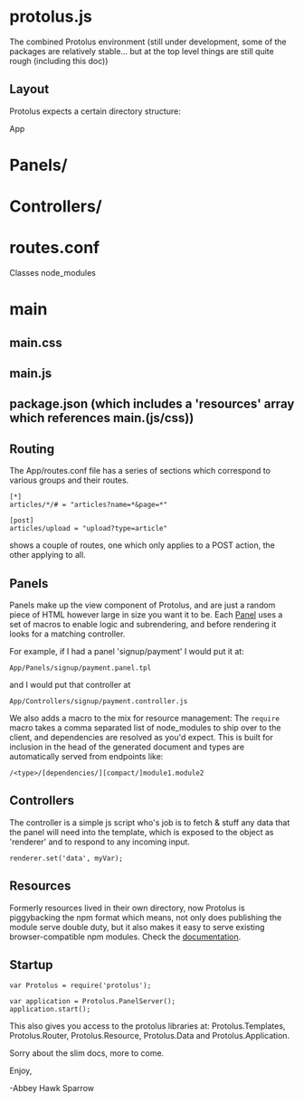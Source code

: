 protolus.js
===========
The combined Protolus environment (still under development, some of the packages are relatively stable... but at the top level things are still quite rough (including this doc))

Layout
------
Protolus expects a certain directory structure:

App
# Panels/
# Controllers/
# routes.conf
Classes
node_modules
# main
## main.css
## main.js
## package.json (which includes a 'resources' array which references main.(js/css))


Routing
-------

The App/routes.conf file has a series of sections which correspond to various groups and their routes.

    [*]
    articles/*/# = "articles?name=*&page=*"
    
    [post]
    articles/upload = "upload?type=article"
    
shows a couple of routes, one which only applies to a POST action, the other applying to all.

Panels
------

Panels make up the view component of Protolus, and are just a random piece of HTML however large in size you want it to be. Each [Panel](https://npmjs.org/package/protolus-templates) uses a set of macros to enable logic and subrendering, and before rendering it looks for a matching controller.

For example, if I had a panel 'signup/payment' I would put it at:

    App/Panels/signup/payment.panel.tpl

and I would put that controller at
    
    App/Controllers/signup/payment.controller.js
    
We also adds a macro to the mix for resource management: The `require` macro takes a comma separated list of node_modules to ship over to the client, and dependencies are resolved as you'd expect. This is built for inclusion in the head of the generated document and types are automatically served from endpoints like:

    /<type>/[dependencies/][compact/]module1.module2

Controllers
-----------
The controller is a simple js script who's job is to fetch & stuff any data that the panel will need into the template, which is exposed to the object as 'renderer' and to respond to any incoming input.

    renderer.set('data', myVar);
    
Resources
---------
Formerly resources lived in their own directory, now Protolus is piggybacking the npm format which means, not only does publishing the module serve double duty, but it also makes it easy to serve existing browser-compatible npm modules. Check the [documentation](https://npmjs.org/package/protolus-resource).

Startup
-------

    var Protolus = require('protolus');

    var application = Protolus.PanelServer();
    application.start();

This also gives you access to the protolus libraries at: Protolus.Templates, Protolus.Router, Protolus.Resource, Protolus.Data and Protolus.Application.

Sorry about the slim docs, more to come.

Enjoy,

-Abbey Hawk Sparrow